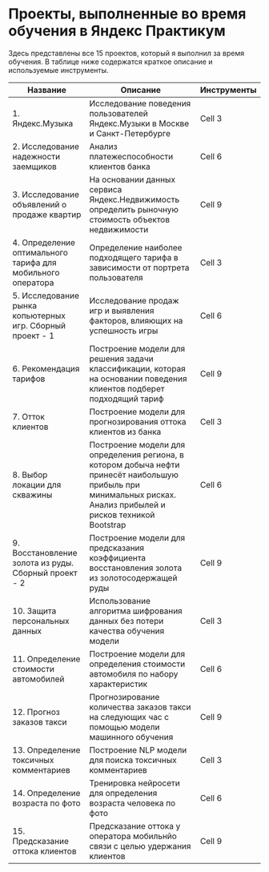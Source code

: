 # Проекты, выполненные во время обучения в Яндекс Практикум

Здесь представлены все 15 проектов, который я выполнил за время обучения. В таблице ниже содержатся краткое описание и используемые инструменты.



| **Название** | **Описание** | **Инструменты** |
|----------|----------|----------|
| 1. Яндекс.Музыка | Исследование поведения пользователей Яндекс.Музыки в Москве и Санкт-Петербурге | Cell 3   |
| 2. Исследование надежности заемщиков | Анализ платежеспособности клиентов банка | Cell 6   |
| 3. Исследование объявлений о продаже квартир | На основании данных сервиса Яндекс.Недвижимость определить рыночную стоимость объектов недвижимости | Cell 9   |
| 4. Определение оптимального тарифа для мобильного оператора | Определение наиболее подходящего тарифа в зависимости от портрета пользователя | Cell 3   |
| 5. Исследование рынка копьютерных игр. Сборный проект - 1 | Исследование продаж игр и выявления факторов, влияющих на успешность игры | Cell 6   |
| 6. Рекомендация тарифов | Построение модели для решения задачи классификации, которая на основании поведения клиентов подберет подходящий тариф | Cell 9   |
| 7. Отток клиентов | Построение модели для прогнозирования оттока клиентов из банка | Cell 3   |
| 8. Выбор локации для скважины | Построение модели для определения региона, в котором добыча нефти принесёт наибольшую прибыль при минимальных рисках. Анализ прибылей и рисков техникой Bootstrap | Cell 6   |
| 9. Восстановление золота из руды. Сборный проект - 2 | Построение модели для предсказания коэффициента восстановления золота из золотосодержащей руды | Cell 9   |
| 10. Защита персональных данных | Использование алгоритма шифрования данных без потери качества обучения модели | Cell 3   |
| 11. Определение стоимости автомобилей | Построение модели для определения стоимости автомобиля по набору характеристик | Cell 6   |
| 12. Прогноз заказов такси | Прогнозирование количества заказов такси на следующих час с помощью модели машинного обучения | Cell 9   |
| 13. Определение токсичных комментариев | Построение NLP модели для поиска токсичных комментариев | Cell 3   |
| 14. Определение возраста по фото | Тренировка нейросети для определения возраста человека по фото | Cell 6   |
| 15. Предсказание оттока клиентов | Предсказание оттока у оператора мобильнйо связи с целью удержания клиентов | Cell 9   |

